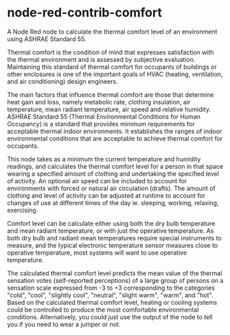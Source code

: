 # node-red-contrib-comfort
A Node Red node to calculate the thermal comfort level of an environment using ASHRAE Standard 55.


Thermal comfort is the condition of mind that expresses satisfaction with the thermal environment and is assessed by subjective evaluation. Maintaining this standard of thermal comfort for occupants of buildings or other enclosures is one of the important goals of HVAC (heating, ventilation, and air conditioning) design engineers.

The main factors that influence thermal comfort are those that determine heat gain and loss, namely metabolic rate, clothing insulation, air temperature, mean radiant temperature, air speed and relative humidity.  ASHRAE Standard 55 (Thermal Environmental Conditions for Human Occupancy) is a standard that provides minimum requirements for acceptable thermal indoor environments. It establishes the ranges of indoor environmental conditions that are acceptable to achieve thermal comfort for occupants.

This node takes as a minimum the current temperature and humidity readings, and calculates the thermal comfort level for a person in that space wearing a specified amount of clothing and undertaking the specified level of activity.  An optional air speed can be included to account for environments with forced or natural air circulation (drafts). The amount of clothing and level of activity can be adjusted at runtime to account for changes of use at different times of the day ie. sleeping, working, relaxing, exercising.

Comfort level can be calculate either using both the dry bulb temperature and mean radiant temperature, or
with just the operative temperature. As both dry bulb and radiant mean temperatures require special
instruments to measure, and the typical electronic temperature sensor measures close to operative temperature,
most systems will want to use operative temperature.

The calculated thermal comfort level predicts the mean value of the thermal sensation votes (self-reported perceptions) of a large group of persons on a sensation scale expressed from -3 to +3 corresponding to the categories "cold", "cool", "slightly cool", "neutral", "slight warm", "warm", and "hot".  Based on the calculated thermal comfort level, heating or cooling systems could be controlled to produce the most comfortable environmental conditions. Alternatively, you could just use the output of the node to tell you if you need to wear a jumper or not.



